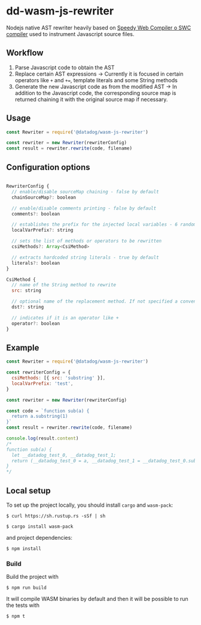 # dd-wasm-js-rewriter

Nodejs native AST rewriter heavily based on [Speedy Web Compiler o SWC compiler](https://github.com/swc-project/swc) used to instrument Javascript source files.

## Workflow

1. Parse Javascript code to obtain the AST
2. Replace certain AST expressions -> Currently it is focused in certain operators like `+` and `+=`, template literals and some String methods
3. Generate the new Javascript code as from the modified AST -> In addition to the Javascript code, the corresponding source map is returned chaining it with the original source map if necessary.

## Usage

```javascript
const Rewriter = require('@datadog/wasm-js-rewriter')

const rewriter = new Rewriter(rewriterConfig)
const result = rewriter.rewrite(code, filename)
```

## Configuration options

```javascript

RewriterConfig {
  // enable/disable sourceMap chaining - false by default
  chainSourceMap?: boolean

  // enable/disable comments printing - false by default
  comments?: boolean

  // establishes the prefix for the injected local variables - 6 random characters by default
  localVarPrefix?: string

  // sets the list of methods or operators to be rewritten
  csiMethods?: Array<CsiMethod>

  // extracts hardcoded string literals - true by default
  literals?: boolean
}

CsiMethod {
  // name of the String method to rewrite
  src: string

  // optional name of the replacement method. If not specified a convention shall be used
  dst?: string

  // indicates if it is an operator like +
  operator?: boolean
}
```

## Example

```javascript
const Rewriter = require('@datadog/wasm-js-rewriter')

const rewriterConfig = {
  csiMethods: [{ src: 'substring' }],
  localVarPrefix: 'test',
}

const rewriter = new Rewriter(rewriterConfig)

const code = `function sub(a) {
  return a.substring(1)
}`
const result = rewriter.rewrite(code, filename)

console.log(result.content)
/*
function sub(a) {
  let __datadog_test_0, __datadog_test_1;
  return (__datadog_test_0 = a, __datadog_test_1 = __datadog_test_0.substring, _ddiast.stringSubstring(__datadog_test_1.call(__datadog_test_0, 1), __datadog_test_1, __datadog_test_0, 1));
}
*/
```

## Local setup

To set up the project locally, you should install `cargo` and `wasm-pack`:

```
$ curl https://sh.rustup.rs -sSf | sh

$ cargo install wasm-pack
```

and project dependencies:

```
$ npm install
```

### Build

Build the project with

```
$ npm run build
```

It will compile WASM binaries by default
and then it will be possible to run the tests with

```
$ npm t
```
